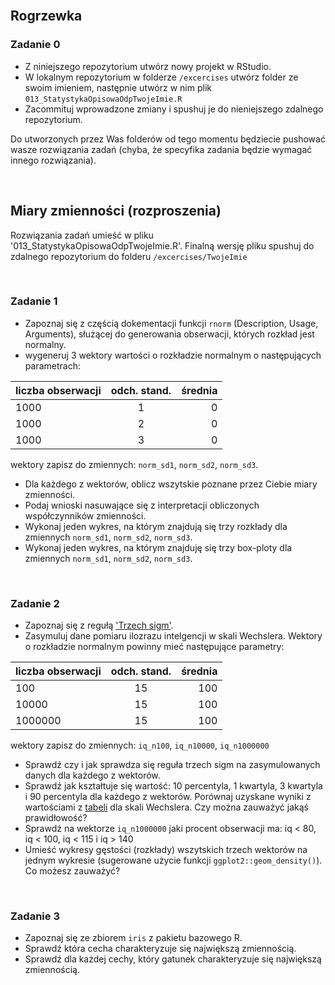 
<br/>

## Rogrzewka

### Zadanie 0

- Z niniejszego repozytorium utwórz nowy projekt w RStudio.
- W lokalnym repozytorium w folderze `/excercises` utwórz folder ze swoim imieniem, następnie utwórz 
w nim plik `013_StatystykaOpisowaOdpTwojeImie.R`
- Zacommituj wprowadzone zmiany i spushuj je do nieniejszego zdalnego repozytorium.

Do utworzonych przez Was folderów od tego momentu będziecie pushować wasze rozwiązania zadań (chyba, 
że specyfika zadania będzie wymagać innego rozwiązania).

<br/>

## Miary zmienności (rozproszenia)

Rozwiązania zadań umieść w pliku '013_StatystykaOpisowaOdpTwojeImie.R'. Finalną wersję pliku spushuj
do zdalnego repozytorium do folderu `/excercises/TwojeImie`

<br/>

### Zadanie 1

- Zapoznaj się z częścią dokementacji funkcji `rnorm` (Description, Usage, Arguments), służącej do 
generowania obserwacji, których rozkład jest normalny.
- wygeneruj 3 wektory wartości o rozkładzie normalnym o następujących parametrach: 

| liczba obserwacji | odch. stand.  | średnia |
| ------------------|:-------------:| -------:|
| 1000              | 1             | 0       |
| 1000              | 2             | 0       |
| 1000              | 3             | 0       |

wektory zapisz do zmiennych: `norm_sd1`, `norm_sd2`, `norm_sd3`.

- Dla każdego z wektorów, oblicz wszytskie poznane przez Ciebie miary zmienności. 
- Podaj wnioski nasuwające się z interpretacji obliczonych współczynników zmienności.
- Wykonaj jeden wykres, na którym znajdują się trzy rozkłady dla zmiennych `norm_sd1`, `norm_sd2`, `norm_sd3`.
- Wykonaj jeden wykres, na którym znajduję się trzy box-ploty dla zmiennych `norm_sd1`, `norm_sd2`, `norm_sd3`.

<br/>

### Zadanie 2

- Zapoznaj się z regułą ['Trzech sigm'](http://www.naukowiec.org/wiedza/statystyka/regula-trzech-sigm_709.html).
- Zasymuluj dane pomiaru ilozrazu intelgencji w skali Wechslera. Wektory o rozkładzie normalnym powinny
mieć następujące parametry:

| liczba obserwacji | odch. stand.  | średnia |
| ------------------|:-------------:| -------:|
| 100               | 15            | 100     |
| 10000             | 15            | 100     |
| 1000000           | 15            | 100     |

wektory zapisz do zmiennych: `iq_n100`, `iq_n10000`, `iq_n1000000`

- Sprawdź czy i jak sprawdza się reguła trzech sigm na zasymulowanych danych dla każdego z wektorów.
- Sprawdź jak kształtuje się wartość: 10 percentyla, 1 kwartyla, 3 kwartyla i 90 percentyla dla każdego z wektorów.
Porównaj uzyskane wyniki z wartościami z [tabeli](http://www.iqsociety.org/general/IQchart.pdf) dla skali Wechslera. Czy można zauważyć jakąś prawidłowość?
- Sprawdź na wektorze `iq_n1000000` jaki procent obserwacji ma: iq < 80, iq < 100, iq < 115 i iq > 140
- Umieść wykresy gęstości (rozkłady) wszytskich trzech wektorów na jednym wykresie (sugerowane użycie funkcji `ggplot2::geom_density()`). Co możesz zauważyć?

<br/>

### Zadanie 3

- Zapoznaj się ze zbiorem `iris` z pakietu bazowego R.
- Sprawdź która cecha charakteryzuje się największą zmiennością.
- Sprawdź dla każdej cechy, który gatunek charakteryzuje się największą zmiennością.

<br/>


